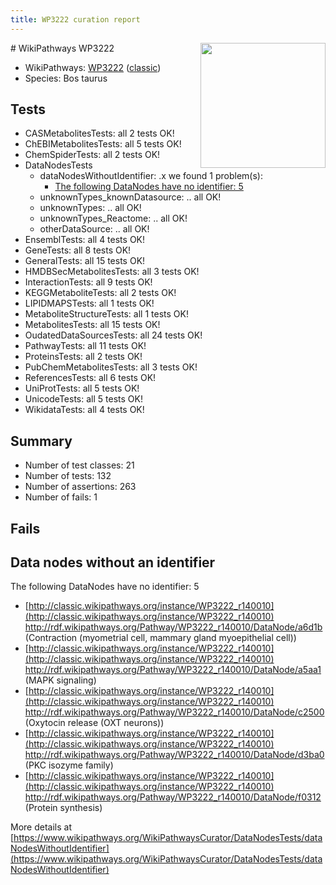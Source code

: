 ```yaml
---
title: WP3222 curation report
---
```


<img style="float: right; width: 200px" src="https://upload.wikimedia.org/wikipedia/commons/thumb/8/83/Wplogo_with_text_500.png/640px-Wplogo_with_text_500.png" />
# WikiPathways WP3222

* WikiPathways: [WP3222](https://wikipathways.org/pathways/WP3222) ([classic](https://classic.wikipathways.org/instance/WP3222))
* Species: Bos taurus
## Tests
* CASMetabolitesTests: all 2 tests OK!
* ChEBIMetabolitesTests: all 5 tests OK!
* ChemSpiderTests: all 2 tests OK!
* DataNodesTests
    * dataNodesWithoutIdentifier: .x we found 1 problem(s):
        * [The following DataNodes have no identifier: 5](#d2d32fa4)
    * unknownTypes_knownDatasource: .. all OK!
    * unknownTypes: .. all OK!
    * unknownTypes_Reactome: .. all OK!
    * otherDataSource: .. all OK!
* EnsemblTests: all 4 tests OK!
* GeneTests: all 8 tests OK!
* GeneralTests: all 15 tests OK!
* HMDBSecMetabolitesTests: all 3 tests OK!
* InteractionTests: all 9 tests OK!
* KEGGMetaboliteTests: all 2 tests OK!
* LIPIDMAPSTests: all 1 tests OK!
* MetaboliteStructureTests: all 1 tests OK!
* MetabolitesTests: all 15 tests OK!
* OudatedDataSourcesTests: all 24 tests OK!
* PathwayTests: all 11 tests OK!
* ProteinsTests: all 2 tests OK!
* PubChemMetabolitesTests: all 3 tests OK!
* ReferencesTests: all 6 tests OK!
* UniProtTests: all 5 tests OK!
* UnicodeTests: all 5 tests OK!
* WikidataTests: all 4 tests OK!


## Summary

* Number of test classes: 21
* Number of tests: 132
* Number of assertions: 263
* Number of fails: 1

## Fails

<a name="d2d32fa4" />

## Data nodes without an identifier

The following DataNodes have no identifier: 5

* [http://classic.wikipathways.org/instance/WP3222_r140010](http://classic.wikipathways.org/instance/WP3222_r140010) http://rdf.wikipathways.org/Pathway/WP3222_r140010/DataNode/a6d1b (Contraction (myometrial cell, 
mammary gland myoepithelial cell))
* [http://classic.wikipathways.org/instance/WP3222_r140010](http://classic.wikipathways.org/instance/WP3222_r140010) http://rdf.wikipathways.org/Pathway/WP3222_r140010/DataNode/a5aa1 (MAPK signaling)
* [http://classic.wikipathways.org/instance/WP3222_r140010](http://classic.wikipathways.org/instance/WP3222_r140010) http://rdf.wikipathways.org/Pathway/WP3222_r140010/DataNode/c2500 (Oxytocin release 
(OXT neurons))
* [http://classic.wikipathways.org/instance/WP3222_r140010](http://classic.wikipathways.org/instance/WP3222_r140010) http://rdf.wikipathways.org/Pathway/WP3222_r140010/DataNode/d3ba0 (PKC
isozyme family)
* [http://classic.wikipathways.org/instance/WP3222_r140010](http://classic.wikipathways.org/instance/WP3222_r140010) http://rdf.wikipathways.org/Pathway/WP3222_r140010/DataNode/f0312 (Protein synthesis)


More details at [https://www.wikipathways.org/WikiPathwaysCurator/DataNodesTests/dataNodesWithoutIdentifier](https://www.wikipathways.org/WikiPathwaysCurator/DataNodesTests/dataNodesWithoutIdentifier)

